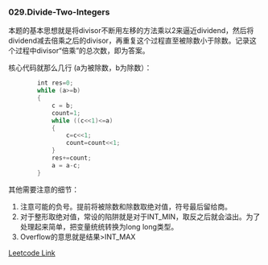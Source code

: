 ### 029.Divide-Two-Integers

本题的基本思想就是将divisor不断用左移的方法乘以2来逼近dividend，然后将dividend减去倍乘之后的divisor，再重复这个过程直至被除数小于除数。记录这个过程中divisor“倍乘”的总次数，即为答案。

核心代码就那么几行 (a为被除数，b为除数）：
```cpp
        int res=0;
        while (a>=b)
        {
            c = b;
            count=1;
            while ((c<<1)<=a)
            {
                c=c<<1;
                count=count<<1;
            }
            res+=count;
            a = a-c;
        }
```        

其他需要注意的细节：
1. 注意可能的负号。提前将被除数和除数取绝对值，符号最后留给商。
2. 对于整形取绝对值，常设的陷阱就是对于INT_MIN，取反之后就会溢出。为了处理起来简单，把变量统统转换为long long类型。
3. Overflow的意思就是结果>INT_MAX


[Leetcode Link](https://leetcode.com/problems/divide-two-integers)